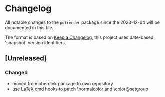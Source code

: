 # Changelog
All notable changes to the `pdfrender` package since the 
2023-12-04 will be documented in this file.

The format is based on [Keep a Changelog](https://keepachangelog.com/en/1.0.0/),
this project uses date-based 'snapshot' version identifiers.

## [Unreleased]

### Changed
 - moved from oberdiek package to own repository
 - use LaTeX cmd hooks to patch \normalcolor and \color@setgroup
